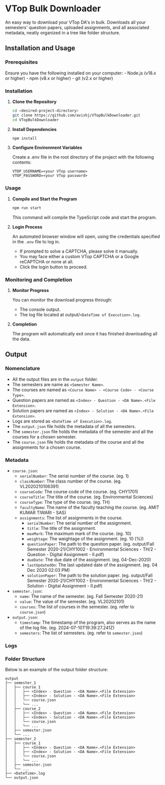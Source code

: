 # VTop Bulk Downloader

An easy way to download your VTop DA's in bulk. Downloads all your semesters' question papers, uploaded assignments, and all associated metadata, neatly organized in a tree like folder structure.

## Installation and Usage

### Prerequisites

Ensure you have the following installed on your computer:
    - Node.js (v18.x or higher)
    - npm (v8.x or higher)
    - git (v2.x or higher)

### Installation

1. **Clone the Repository**

    ```sh
    cd <desired-project-directory>
    git clone https://github.com/avishj/VTopBulkDownloader.git
    cd VTopBulkDownloader
    ```

2. **Install Dependencies**

    ```sh
    npm install
    ```

3. **Configure Environment Variables**

    Create a .env file in the root directory of the project with the following contents:

    ```env
    VTOP_USERNAME=<your VTop username>
    VTOP_PASSWORD=<your VTop password>
    ```

### Usage

1. **Compile and Start the Program**

    ```sh
    npm run start
    ```

    This command will compile the TypeScript code and start the program.

2. **Login Process**

    An automated browser window will open, using the credentials specified in the `.env` file to log in.

    - If prompted to solve a CAPTCHA, please solve it manually.
    - You may face either a custom VTop CAPTCHA or a Google reCAPTCHA or none at all.
    - Click the login button to proceed.

### Monitoring and Completion

1. **Monitor Progress**

    You can monitor the download progress through:

    - The console output.
    - The log file located at output/`<DateTime of Execution>.log`.

2. **Completion**

    The program will automatically exit once it has finished downloading all the data.

## Output

### Nomenclature

- All the output files are in the `output` folder.
- The semesters are name as `<Semester Name>`.
- The courses are named as `<Course Name> - <Course Code> - <Course Type>`.
- Question papers are named as `<Index> - Question - <DA Name>.<File Extension>`.
- Solution papers are named as `<Index> - Solution - <DA Name>.<File Extension>`.
- Logs are stored as `<DateTime of Execution>.log`.
- The `output.json` file holds the metadata of all the semesters.
- The `semester.json` file holds the metadata of the semester and all the courses for a chosen semester.
- The `course.json` file holds the metadata of the course and all the assignments for a chosen course.

### Metadata

- `course.json`:
    - `serialNumber`: The serial number of the course. (eg. 1)
    - `classNumber`: The class number of the course. (eg. VL2020210106391)
    - `courseCode`: The course code of the course. (eg. CHY1701)
    - `courseTitle`: The title of the course. (eg. Environmental Sciences)
    - `courseType`: The type of the course. (eg. TH)
    - `facultyName`: The name of the faculty teaching the course. (eg. AMIT KUMAR TIWARI - SAS)
    - `assignments`: The list of assignments in the course.
        - `serialNumber`: The serial number of the assignment.
        - `title`: The title of the assignment.
        - `maxMark`: The maximum mark of the course. (eg. 10)
        - `weightage`: The weightage of the assignment. (eg. 10 (%))
        - `questionPaper`: The path to the question paper. (eg. output/Fall Semester 2020-21/CHY1002 - Environmental Sciences - TH/2 - Question - Digital Assignment - II.pdf)
        - `dueDate`: The due date of the assignment. (eg. 04-Dec-2020)
        - `lastUpdatedOn`: The last updated date of the assignment. (eg. 04 Dec 2020 02:03 PM)
        - `solutionPaper`: The path to the solution paper. (eg. output/Fall Semester 2020-21/CHY1002 - Environmental Sciences - TH/2 - Solution - Digital Assignment - II.pdf) 
- `semester.json`:
    - `name`: The name of the semester. (eg. Fall Semester 2020-21)
    - `value`: The value of the semester. (eg. VL20202101)
    - `courses`: The list of courses in the semester. (eg. refer to `course.json`)
- `output.json`: 
    - `timestamp`: The timestamp of the program, also serves as the name of the log file. (eg. 2024-07-10T19:39:27.241Z)
    - `semesters`: The list of semesters. (eg. refer to `semester.json`)

### Logs

### Folder Structure

Below is an example of the output folder structure:

```
output
├── semester_1
│   ├── course_1
│   │   ├── <Index> - Question - <DA Name>.<File Extension>
│   │   ├── <Index> - Solution - <DA Name>.<File Extension>
│   │   └── course.json
│   │   └── ...
│   ├── course_2
│   │   ├── <Index> - Question - <DA Name>.<File Extension>
│   │   ├── <Index> - Solution - <DA Name>.<File Extension>
│   │   └── course.json
│   │   └── ...
│   ├── semester.json
│   └── ...
├── semester_2
│   ├── course_1
│   │   ├── <Index> - Question - <DA Name>.<File Extension>
│   │   ├── <Index> - Solution - <DA Name>.<File Extension>
│   │   └── course.json
│   │   └── ...
│   ├── semester.json
│   └── ...
├── <DateTime>.log
└── output.json
```
